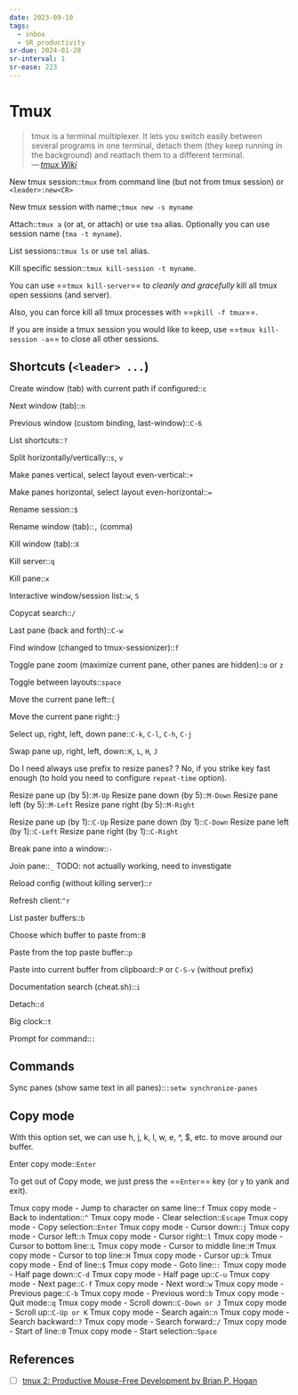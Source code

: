 ```yaml
---
date: 2023-09-10
tags:
  - inbox
  - SR_productivity
sr-due: 2024-01-28
sr-interval: 1
sr-ease: 223
---
```


# Tmux

> tmux is a terminal multiplexer. It lets you switch easily between several
> programs in one terminal, detach them (they keep running in the
> background) and reattach them to a different terminal.\
> — <cite>[tmux Wiki](https://github.com/tmux/tmux/wiki)</cite>

New tmux session::`tmux` from command line (but not from tmux session) or `<leader>:new<CR>`

New tmux session with name:;`tmux new -s myname`

Attach::`tmux a` (or at, or attach) or use `tma` alias. Optionally you can use session name (`tma -t myname`).

List sessions::`tmux ls` or use `tml` alias.

Kill specific session::`tmux kill-session -t myname`.

You can use ==`tmux kill-server`== to _cleanly and gracefully_ kill all
tmux open sessions (and server).

Also, you can force kill all tmux processes with ==`pkill -f tmux`==.

If you are inside a tmux session you would like to keep, use
==`tmux kill-session -a`== to close all other sessions.

## Shortcuts (`<leader> ...`)

Create window (tab) with current path if configured::`c`

Next window (tab)::`n`

Previous window (custom binding, last-window)::`C-6`

List shortcuts::`?`

Split horizontally/vertically::`s`, `v`

Make panes vertical, select layout even-vertical::`+`

Make panes horizontal, select layout even-horizontal::`=`

Rename session::`$`

Rename window (tab)::`,` (comma)

Kill window (tab)::`X`

Kill server::`q`

Kill pane::`x`

Interactive window/session list::`w`, `S`

Copycat search::`/`

Last pane (back and forth)::`C-w`

Find window (changed to tmux-sessionizer)::`f`

Toggle pane zoom (maximize current pane, other panes are hidden)::`o` or `z`

Toggle between layouts::`space`

Move the current pane left::`{`

Move the current pane right::`}`

Select up, right, left, down pane::`C-k`, `C-l`, `C-h`, `C-j`

Swap pane up, right, left, down::`K`, `L`, `H`, `J`

Do I need always use prefix to resize panes?
?
No, if you strike key fast enough (to hold you need to configure `repeat-time` option).

Resize pane up (by 5)::`M-Up`
Resize pane down (by 5)::`M-Down`
Resize pane left (by 5)::`M-Left`
Resize pane right (by 5)::`M-Right`

Resize pane up (by 1)::`C-Up`
Resize pane down (by 1)::`C-Down`
Resize pane left (by 1)::`C-Left`
Resize pane right (by 1)::`C-Right`

Break pane into a window::`-`

Join pane::`_` TODO: not actually working, need to investigate

Reload config (without killing server)::`r`

Refresh client:`^r`

List paster buffers::`b`

Choose which buffer to paste from::`B`

Paste from the top paste buffer::`p`

Paste into current buffer from clipboard::`P` or `C-S-v` (without prefix)

Documentation search (cheat.sh)::`i`

Detach::`d`

Big clock::`t`

Prompt for command::`:`

## Commands

Sync panes (show same text in all panes)::`:setw synchronize-panes`

## Copy mode

With this option set, we can use h, j, k, l, w, e, ^, $, etc. to move
around our buffer.

Enter copy mode::`Enter`

To get out of Copy mode, we just press the ==`Enter`== key (or `y` to yank
and exit).

Tmux copy mode - Jump to character on same line::`f`
Tmux copy mode - Back to indentation::`^`
Tmux copy mode - Clear selection::`Escape`
Tmux copy mode - Copy selection::`Enter`
Tmux copy mode - Cursor down::`j`
Tmux copy mode - Cursor left::`h`
Tmux copy mode - Cursor right::`l`
Tmux copy mode - Cursor to bottom line::`L`
Tmux copy mode - Cursor to middle line::`M`
Tmux copy mode - Cursor to top line::`H`
Tmux copy mode - Cursor up::`k`
Tmux copy mode - End of line::`$`
Tmux copy mode - Goto line::`:`
Tmux copy mode - Half page down::`C-d`
Tmux copy mode - Half page up::`C-u`
Tmux copy mode - Next page::`C-f`
Tmux copy mode - Next word::`w`
Tmux copy mode - Previous page::`C-b`
Tmux copy mode - Previous word::`b`
Tmux copy mode - Quit mode::`q`
Tmux copy mode - Scroll down::`C-Down or J`
Tmux copy mode - Scroll up::`C-Up or K`
Tmux copy mode - Search again::`n`
Tmux copy mode - Search backward::`?`
Tmux copy mode - Search forward::`/`
Tmux copy mode - Start of line::`0`
Tmux copy mode - Start selection::`Space`

## References

- [ ] [tmux 2: Productive Mouse-Free Development by Brian P. Hogan](https://pragprog.com/titles/bhtmux2/tmux-2/)
